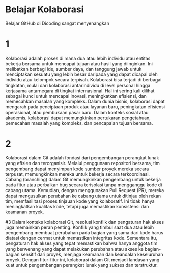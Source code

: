 # Belajar Kolaborasi
Belajar GitHub di Dicoding sangat menyenangkan

# 1
Kolaborasi adalah proses di mana dua atau lebih individu atau entitas bekerja bersama untuk mencapai tujuan atau hasil yang diinginkan. Ini melibatkan berbagi ide, sumber daya, dan tanggung jawab untuk menciptakan sesuatu yang lebih besar daripada yang dapat dicapai oleh individu atau kelompok secara terpisah. Kolaborasi bisa terjadi di berbagai tingkatan, mulai dari kolaborasi antarindividu di level personal hingga kerjasama antarnegara di tingkat internasional. Hal ini sering kali dilihat sebagai kunci untuk mencapai inovasi, meningkatkan efisiensi, dan memecahkan masalah yang kompleks. Dalam dunia bisnis, kolaborasi dapat mengarah pada penciptaan produk atau layanan baru, peningkatan efisiensi operasional, atau pembukaan pasar baru. Dalam konteks sosial atau akademis, kolaborasi dapat memungkinkan pertukaran pengetahuan, pemecahan masalah yang kompleks, dan pencapaian tujuan bersama.

# 2
Kolaborasi dalam Git adalah fondasi dari pengembangan perangkat lunak yang efisien dan terorganisir. Melalui penggunaan repositori bersama, tim pengembang dapat menyimpan kode sumber proyek mereka secara terpusat, memungkinkan mereka untuk bekerja secara terkoordinasi. Cabang (branching) dalam Git memungkinkan pengembang untuk bekerja pada fitur atau perbaikan bug secara terisolasi tanpa mengganggu kode di cabang utama. Kemudian, dengan menggunakan Pull Request (PR), mereka dapat mengusulkan perubahan ke cabang utama untuk ditinjau oleh rekan tim, memfasilitasi proses tinjauan kode yang kolaboratif. Ini tidak hanya meningkatkan kualitas kode, tetapi juga memastikan konsistensi dan keamanan proyek.

#3
Dalam konteks kolaborasi Git, resolusi konflik dan pengaturan hak akses juga memainkan peran penting. Konflik yang timbul saat dua atau lebih pengembang membuat perubahan pada bagian yang sama dari kode harus diatasi dengan cermat untuk memastikan integritas kode. Sementara itu, pengaturan hak akses yang tepat memastikan bahwa hanya anggota tim yang berwenang yang dapat melakukan perubahan atau akses ke bagian-bagian sensitif dari proyek, menjaga keamanan dan keandalan keseluruhan proyek. Dengan fitur-fitur ini, kolaborasi dalam Git menjadi landasan yang kuat untuk pengembangan perangkat lunak yang sukses dan terstruktur.

